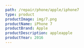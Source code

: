 ```yaml
---
path: /repair/phone/apple/iphone7
type: product
productImage: img/7.png
productName: iPhone 7
productBrand: Apple
productDescription: appleapple
productYear: 2016
---
```

